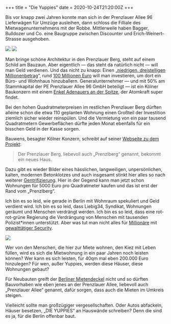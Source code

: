 +++
title = "Die Yuppies"
date = 2020-10-24T21:20:00Z
+++

Bis vor knapp zwei Jahren konnte man sich in der Prenzlauer Allee 96 Lieferwägen für Umzüge ausleihen, dann schloss die Filliale des Mietwagenunternehmens mit der Robbe. Mittlerweile haben Bagger, Bulldozer und Co. eine Baugruppe zwischen Discounter und Erich-Weinert-Strasse ausgehoben.

![](/2020/die-yuppies/YUPPIES_GRUBE.jpg)
![](/2020/die-yuppies/YUPPIES_SCHILD.jpg)

<!-- more -->

Man bringe schöne Architektur in den Prenzlauer Berg, steht auf einem Schild am Bauzaun. Aber eigentlich — das steht da natürlich nicht — will man Geld verdienen. Und das nicht zu knapp: Einen „[niedrigen, dreistelligen Millionenbetrag](https://www.thomas-daily.de/de/td_morning_news/1345996-berlin-bauwens-baut-buero-und-wohnhaus-in-prenzlauer-berg/)“, rund [100 Millionen Euro](https://klingsoehr.com/de/references/office/reference-222) will man investieren, um dort ein Büro- und Wohnhaus hinzuballern. Generalunternehmer — und mit 50% am Stammkapital der PE Prenzlauer Allee 96 GmbH beteiligt — ist ein Kölner Baukonzern mit einem [Enkel Adenauers an der Spitze](https://de.wikipedia.org/wiki/Paul_Bauwens-Adenauer), der Atomkraft super findet.

Bei den hohen Quadratmeterpreisen im restlichen Prenzlauer Berg dürften alleine schon die etwa 110 geplanten Wohnung einen Großteil der Investition ziemlich sicher wieder reinspülen. Und die Vermietung von ein paar tausend Quadratmetern Gewerbeflächen dürfte jeden Monat ebenfalls für ein bisschen Geld in der Kasse sorgen.

Bauwens, besagter Kölner Konzern, schreibt auf seiner [Webseite zu dem Projekt](https://www.bauwens.de/projects/prenzlauer-allee-96):

> Der Prenzlauer Berg, liebevoll auch „Prenzlberg“ genannt, bekommt ein neues Haus. 

Dazu gibt es wieder Bilder eines hässlichen, langweiligen, unpersönlichen, kalten, modernen Betonklotzes und auch insgesamt stinkt hier alles so nach weiterer [Gentrifizierung](https://de.wikipedia.org/wiki/Gentrifizierung). Hier in der Gegend kann man jetzt schon Wohnungen für 5000 Euro pro Quadratmeter kaufen und das ist erst der Rand vom „Prenzlberg“.

Ich bin es so leid, wie gerade in Berlin mit Wohnraum spekuliert und Geld verdient wird. Ich bin es so leid, dass Liebig34, Syndikat, Wohnungen geräumt und Menschen verdrängt werden. Ich bin es so leid, dass eine rot-rot-grüne Regierung die Verdrängung von Menschen mit tausenden Polizist\*innen unterstützt. Aber was tut man nicht alles für [Millionäre](https://padowatch.noblogs.org/firmengeflecht-familie-padovicz/) mit [gewalttätiger Security](https://twitter.com/besetzenberlin/status/1316047075092631552).

![](/2020/die-yuppies/YUPPIES_LIEBIG.jpg)

Wer von den Menschen, die hier zur Miete wohnen, den Kiez mit Leben füllen, wird es sich die Mietwohnung in ein paar Jahren noch leisten können? Wer kann es sich leisten, für 40qm mal eben 200.000 Euro hinzulegen? Für wen, außer Yuppies, werden diese Häuser, diese Wohnungen gebaut? 

Für Neubauten greift der [Berliner Mietendeckel](https://mietendeckel.berlin.de/) nicht und so dürften Bauvorhaben wie eben jenes an der Prenzlauer Allee, liebevoll auch „Prenzlauer Allee“ genannt, dafür sorgen, dass auch die Mieten im Umkreis steigen.

Vielleicht sollte man großzügiger vergesellschaften. Oder Autos abfackeln, Häuser besetzen, „DIE YUPPIES“ an Hauswände schreiben? Denn die sind es ja, für die Berlin offenbar baut.